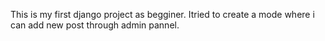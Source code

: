 This is my first django project as begginer. Itried to create a mode where i can add new post through admin pannel.
